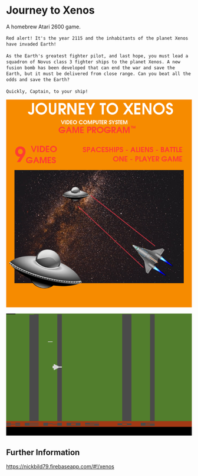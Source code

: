 # Journey to Xenos

A homebrew Atari 2600 game.

```
Red alert! It's the year 2115 and the inhabitants of the planet Xenos have invaded Earth! 

As the Earth's greatest fighter pilot, and last hope, you must lead a squadron of Novus class 3 fighter ships to the planet Xenos. A new fusion bomb has been developed that can end the war and save the Earth, but it must be delivered from close range. Can you beat all the odds and save the Earth? 

Quickly, Captain, to your ship!
```

![Cover Art](https://raw.githubusercontent.com/nickbild/journey_to_xenos/master/xenos2.png)

![Screenshot](https://raw.githubusercontent.com/nickbild/journey_to_xenos/master/jxenos2_12.png)

## Further Information

https://nickbild79.firebaseapp.com/#!/xenos

